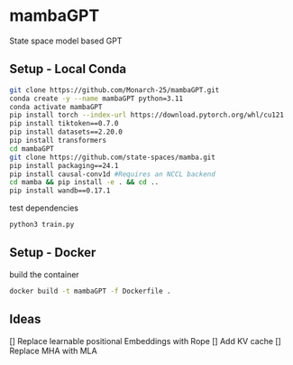 # mambaGPT
State space model based GPT  


## Setup - Local Conda
```bash
git clone https://github.com/Monarch-25/mambaGPT.git
conda create -y --name mambaGPT python=3.11
conda activate mambaGPT
pip install torch --index-url https://download.pytorch.org/whl/cu121
pip install tiktoken==0.7.0
pip install datasets==2.20.0
pip install transformers
cd mambaGPT
git clone https://github.com/state-spaces/mamba.git
pip install packaging==24.1
pip install causal-conv1d #Requires an NCCL backend 
cd mamba && pip install -e . && cd ..
pip install wandb==0.17.1
```

test dependencies
```bash
python3 train.py
```

## Setup - Docker

build the container
```bash
docker build -t mambaGPT -f Dockerfile .
```


Ideas
---
[] Replace learnable positional Embeddings with Rope
[] Add KV cache
[] Replace MHA with MLA 